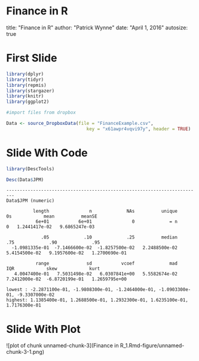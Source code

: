 Finance in R
========================================================
title: "Finance in R"
author: "Patrick Wynne"
date: "April 1, 2016"
autosize: true

First Slide
========================================================


```r
library(dplyr)
library(tidyr)
library(repmis)
library(stargazer)
library(knitr)
library(ggplot2)

#import files from dropbox

Data <- source_DropboxData(file = "FinanceExample.csv", 
                              key = "x61awpr4vqvi97y", header = TRUE)
```

Slide With Code
========================================================


```r
library(DescTools)

Desc(Data$JPM)
```

```
------------------------------------------------------------------------- 
Data$JPM (numeric)

          length               n             NAs          unique              0s            mean          meanSE
           6e+01           6e+01               0             = n               0   1.2441417e-02   9.6865247e-03

             .05             .10             .25          median             .75             .90             .95
  -1.0981335e-01  -7.1466600e-02  -1.8257500e-02   2.2488500e-02   5.4154500e-02   9.1957600e-02   1.2700690e-01

           range              sd           vcoef             mad             IQR            skew            kurt
   4.0047400e-01   7.5031498e-02   6.0307841e+00   5.5582674e-02   7.2412000e-02  -6.8720199e-01   1.2659795e+00
 
lowest : -2.2871100e-01, -1.9808300e-01, -1.2464000e-01, -1.0903300e-01, -9.3307000e-02
highest: 1.1385400e-01, 1.2688500e-01, 1.2932300e-01, 1.6235100e-01, 1.7176300e-01
```

Slide With Plot
========================================================

![plot of chunk unnamed-chunk-3](Finance in R_1.Rmd-figure/unnamed-chunk-3-1.png) 
